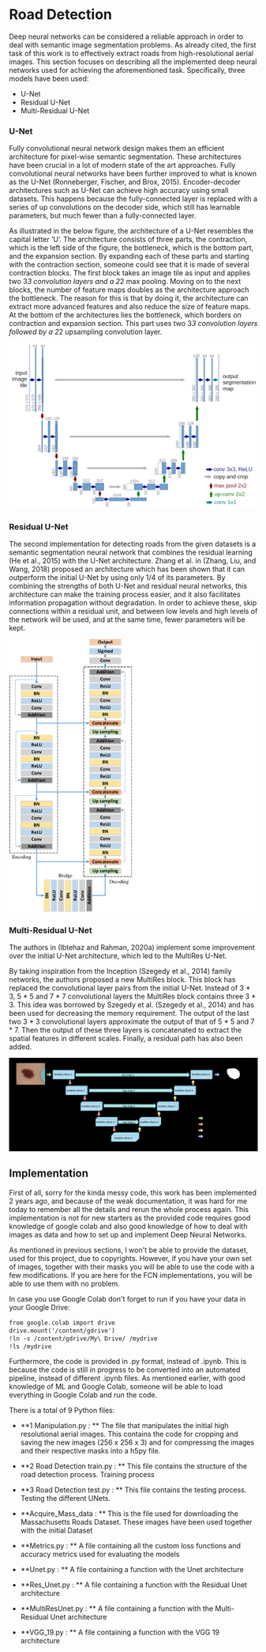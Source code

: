 # Road Detection
Deep neural networks can be considered a reliable approach in order to deal with semantic
image segmentation problems. As already cited, the first task of this work is
to effectively extract roads from high-resolutional aerial images. This section focuses
on describing all the implemented deep neural networks used for achieving the
aforementioned task.
Specifically, three models have been used:
- U-Net
- Residual U-Net
- Multi-Residual U-Net

### U-Net
Fully convolutional neural network design makes them an efficient architecture for
pixel-wise semantic segmentation. These architectures have been crucial in a lot of
modern state of the art approaches. Fully convolutional neural networks have been further
improved to what is known as the U-Net (Ronneberger, Fischer, and Brox, 2015). Encoder-decoder architectures such as U-Net can achieve high accuracy using small
datasets. This happens because the fully-connected layer is replaced with a series of
up convolutions on the decoder side, which still has learnable parameters, but much
fewer than a fully-connected layer.

As illustrated in the below figure, the architecture of a U-Net resembles the capital letter
’U’. The architecture consists of three parts, the contraction, which is the left side of
the figure, the bottleneck, which is the bottom part, and the expansion section. By
expanding each of these parts and starting with the contraction section, someone could
see that it is made of several contraction blocks. The first block takes an image tile as
input and applies two 3*3 convolution layers and a 2*2 max pooling. Moving on
to the next blocks, the number of feature maps doubles as the architecture approach
the bottleneck. The reason for this is that by doing it, the architecture can extract
more advanced features and also reduce the size of feature maps. At the bottom of the
architectures lies the bottleneck, which borders on contraction and expansion section.
This part uses two 3*3 convolution layers followed by a 2*2 upsampling convolution
layer.

![U-Net](https://github.com/TypEktor/Aerial-Image-Geolocalisation-Using-Road-Detection/blob/main/Code/Road%20Detection/Images/U-Net.png?raw=true)


### Residual U-Net

The second implementation for detecting roads from the given datasets is a semantic
segmentation neural network that combines the residual learning (He et al., 2015) with
the U-Net architecture. Zhang et al. in (Zhang, Liu, and Wang, 2018) proposed an
architecture which has been shown that it can outperform the initial U-Net by using
only 1/4 of its parameters. By combining the strengths of both U-Net and residual
neural networks, this architecture can make the training process easier, and it also
facilitates information propagation without degradation. In order to achieve these,
skip connections within a residual unit, and between low levels and high levels of the
network will be used, and at the same time, fewer parameters will be kept.

![RESU-Net](https://github.com/TypEktor/Aerial-Image-Geolocalisation-Using-Road-Detection/blob/main/Code/Road%20Detection/Images/ResUNet.png?raw=true)

### Multi-Residual U-Net
The authors in (Ibtehaz and Rahman, 2020a) implement some improvement
over the initial U-Net architecture, which led to the MultiRes U-Net.

By taking inspiration from the Inception (Szegedy et al., 2014) family
networks, the authors proposed a new MultiRes block. This block has replaced the
convolutional layer pairs from the initial U-Net. Instead of
3 * 3, 5 * 5 and 7 * 7 convolutional layers the MultiRes block contains three 3 * 3.
This idea was borrowed by Szegedy et al. (Szegedy et al., 2014) and has been used
for decreasing the memory requirement. The output of the last two 3 * 3 convolutional
layers approximate the output of that of 5 * 5 and 7 * 7. Then the output of these
three layers is concatenated to extract the spatial features in different scales. Finally, a
residual path has also been added.

![MultiRESU-Net](https://github.com/TypEktor/Aerial-Image-Geolocalisation-Using-Road-Detection/blob/main/Code/Road%20Detection/Images/MultiResUnet.png?raw=true)

## Implementation

First of all, sorry for the kinda messy code, this work has been implemented 2 years ago, and because of the weak documentation, it was hard for me today to remember all the details and rerun the whole process again. This implementation is not for new starters as the provided code requires good knowledge of google colab and also good knowledge of how to deal with images as data and how to set up and implement Deep Neural Networks.

As mentioned in previous sections, I won't be able to provide the dataset, used for this project, due to copyrights. However, if you have your own set of images, together with their masks you will be able to use the code with a few modifications. If you are here for the FCN implementations, you will be able to use them with no problem.

In case you use Google Colab don't forget to run if you have your data in your Google Drive:
```
from google.colab import drive
drive.mount('/content/gdrive')
!ln -s /content/gdrive/My\ Drive/ /mydrive
!ls /mydrive
```

Furthermore, the code is provided in .py format, instead of .ipynb. This is because the code is still in progress to be converted into an automated pipeline, instead of different .ipynb files. As mentioned earlier, with good knowledge of ML and Google Colab, someone will be able to load everything in Google Colab and run the code.

There is a total of 9 Python files:

- **1 Manipulation.py : ** The file that manipulates the initial high resolutional aerial images. This contains the code for cropping and saving the new images (256 x 256 x 3) and for compressing the images and their respective masks into a h5py file.

- **2 Road Detection train.py : ** This file contains the structure of the road detection process. Training process

- **3 Road Detection test.py : ** This file contains the testing process. Testing the different UNets.

- **Acquire_Mass_data : ** This is the file used for downloading the Massachusetts Roads Dataset. These images have been used together with the initial Dataset

- **Metrics.py : ** A file containing all the  custom loss functions and accuracy metrics used for evaluating the models

- **Unet.py : ** A file containing a function with the Unet architecture

- **Res_Unet.py : ** A file containing a function with the Residual Unet architecture

- **MultiResUnet.py : ** A file containing a function with the Multi-Residual Unet architecture

- **VGG_19.py : ** A file containing a function with the VGG 19 architecture

